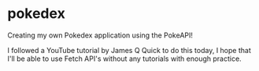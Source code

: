 # pokedex

Creating my own Pokedex application using the PokeAPI!

I followed a YouTube tutorial by James Q Quick to do this today, I hope that I'll be able to use Fetch API's without any tutorials with enough practice.
